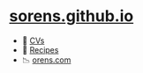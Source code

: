 # [sorens.github.io](https://sorens.github.io/)

* :scroll: [CVs](https://github.com/sorens/cv)
* :cookie: [Recipes](https://github.com/sorens/recipes)
* :chart_with_downwards_trend: [orens.com](http://www.orens.com)
